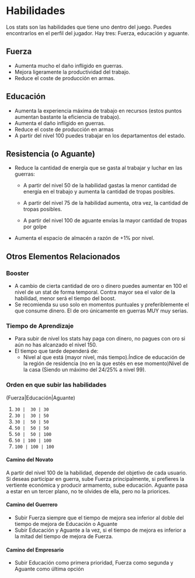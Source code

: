
# Habilidades

Los stats son las habilidades que tiene uno dentro del juego. Puedes encontrarlos en el perfil del jugador. Hay tres: Fuerza, educación y aguante.  

## Fuerza

- Aumenta mucho el daño infligido en guerras.
- Mejora ligeramente la productividad del trabajo.
- Reduce el coste de producción en armas.  
    

## Educación

- Aumenta la experiencia máxima de trabajo en recursos (estos puntos aumentan bastante la eficiencia de trabajo).
- Aumenta el daño infligido en guerras.
- Reduce el coste de producción en armas
- A partir del nivel 100 puedes trabajar en los departamentos del estado.  
    

## Resistencia (o Aguante)

- Reduce la cantidad de energía que se gasta al trabajar y luchar en las guerras:
    
    - A partir del nivel 50 de la habilidad gastas la menor cantidad de energía en el trabajo y aumenta la cantidad de tropas posibles.
    
    - A partir del nivel 75 de la habilidad aumenta, otra vez, la cantidad de tropas posibles.
    
    - A partir del nivel 100 de aguante envías la mayor cantidad de tropas por golpe
- Aumenta el espacio de almacén a razón de +1% por nivel.  
    

## Otros Elementos Relacionados

### Booster

- A cambio de cierta cantidad de oro o dinero puedes aumentar en 100 el nivel de un stat de forma temporal. Contra mayor sea el valor de la habilidad, menor será el tiempo del boost.
- Se recomienda su uso solo en momentos puntuales y preferiblemente el que consume dinero. El de oro únicamente en guerras MUY muy serias.  
    

### Tiempo de Aprendizaje

- Para subir de nivel los stats hay paga con dinero, no pagues con oro si aún no has alcanzado el nivel 150.
- El tiempo que tarde dependerá de:
    - Nivel al que está (mayor nivel, más tiempo).Índice de educación de la región de residencia (no en la que estés en ese momento)Nivel de la casa (Siendo un máximo del 24/25% a nivel 99).  
        

### Orden en que subir las habilidades

(Fuerza|Educación|Aguante)

1.  ```30 |  30 | 30```  
2.  ```30 |  30 | 50``` 
3.  ```30 |  50 | 50```
4.  ```50 |  50 | 50```
5.  ```50 |  50 | 100```
6.  ```50 | 100 | 100```
7. ```100 | 100 | 100```

#### **Camino del Novato**

A partir del nivel 100 de la habilidad, depende del objetivo de cada usuario. Si deseas participar en guerra, sube Fuerza principalmente, si prefieres la vertiente económica y producir armamento, sube educación. Aguante pasa a estar en un tercer plano, no te olvides de ella, pero no la priorices.

#### Camino del Guerrero

- Subir Fuerza siempre que el tiempo de mejora sea inferior al doble del tiempo de mejora de Educación o Aguante
- Subir Educación y Aguante a la vez, si el tiempo de mejora es inferior a la mitad del tiempo de mejora de Fuerza.  
    

#### Camino del Empresario

- Subir Educación como primera prioridad, Fuerza como segunda y Aguante como última opción